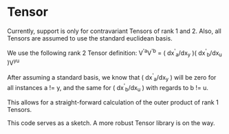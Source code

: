 # Tensor

Currently, support is only for contravariant Tensors of rank 1 and 2.
Also, all Tensors are assumed to use the standard euclidean basis.

We use the following rank 2 Tensor definition:
V<sup>'a</sup>V<sup>'b</sup> = ( dx<sup>'</sup><sub>a</sub>/dx<sub>y</sub> )(  dx<sup>'</sup><sub>b</sub>/dx<sub>u</sub> )V<sup>yu</sup>

After assuming a standard basis, we know that ( dx<sup>'</sup><sub>a</sub>/dx<sub>y</sub> ) will be zero for all instances a != y, and the same for ( dx<sup>'</sup><sub>b</sub>/dx<sub>u</sub> ) with regards to b != u.

This allows for a straight-forward calculation of the outer product of rank 1 Tensors.

This code serves as a sketch.  A more robust Tensor library is on the way.
